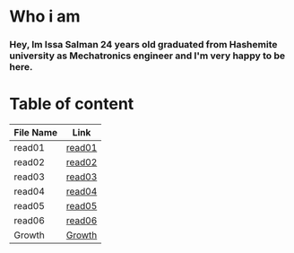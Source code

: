 # Who i am
### Hey, Im Issa Salman 24 years old graduated from Hashemite university as Mechatronics engineer and I'm very happy to be here.

# Table of content 

| File Name | Link | 
| --------------- | --------------- |
| read01 | [read01](https://issasalman.github.io/reading-notes/read01) | 
| read02 | [read02](https://issasalman.github.io/reading-notes/read02) | 
| read03 | [read03](https://issasalman.github.io/reading-notes/read03) |
| read04 | [read04](https://issasalman.github.io/reading-notes/read04) | 
| read05 | [read05](https://issasalman.github.io/reading-notes/read05) | 
| read06 | [read06](https://issasalman.github.io/reading-notes/read06) | 
| Growth |[Growth](https://issasalman.github.io/reading-notes/Growth) |